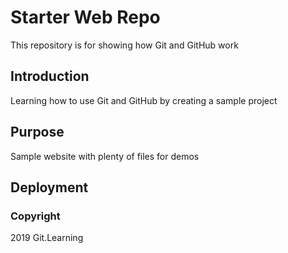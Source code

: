 # Starter Web Repo

This repository is for showing how Git and GitHub work

## Introduction

Learning how to use Git and GitHub by creating a sample project

## Purpose

Sample website with plenty of files for demos

## Deployment

### Copyright

2019 Git.Learning
